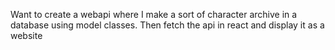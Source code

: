 Want to create a webapi where I make a sort of character archive in a database using model classes. 
Then fetch the api in react and display it  as a website
